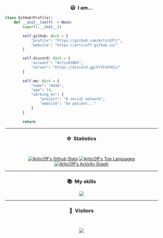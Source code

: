 ### <p align="center">😃 &nbsp;I am...</p>

```py
class GitHub(Profile):
    def __init__(self) -> None:
        super().__init__()
        
        self.github: dict = {
            "profile": "https://github.com/ArticOff/",
            "website": "https://articoff.github.io/"
        }

        self.discord: dict = {
            "account": "Artic#3065",
            "server": "https://discord.gg/h7YFnP45jv"
        }
        
        self.me: dict = {
            "name": "Adam",
            "age": 14,
            "working_on": {
                "project": "A social network",
                "website": "be patient..."
            }
        }
        
        return
```

---

### <p align="center">⚙️ &nbsp;Statistics</p>
<br>
<p align="center">
<a href="https://github.com/ArticOff"><img alt="ArticOff's Github Stats" src="https://github-readme-stats.vercel.app/api?username=ArticOff&show_icons=true&count_private=true&theme=react&hide_border=true&bg_color=0D1117" /></a>
  <a href="https://github.com/ArticOff"><img alt="ArticOff's Top Languages" src="https://github-readme-stats.vercel.app/api/top-langs/?username=ArticOff&langs_count=8&count_private=true&layout=compact&theme=react&hide_border=true&bg_color=0D1117" /></a>
<a href="https://github.com/ArticOff"><img alt="ArticOff's Activity Graph" src="https://activity-graph.herokuapp.com/graph?username=ArticOff&bg_color=0D1117&color=5BCDEC&line=5BCDEC&point=FFFFFF&hide_border=true" /></a>
  
</p>

---

### <p align="center">📚 &nbsp;My skills</p>

<p align="center">
    <a href="https://skillicons.dev">
        <img src="https://skillicons.dev/icons?i=ts,js,html,css,express,py,github,git,c,cs,cpp,vscode,nodejs,blender,discord,bots,dotnet,lua,md,netlify,regex,stackoverflow,twitter,visualstudio,workers,powershell,bash,heroku,linux,instagram,replit,tailwind,&perline=12" />
    </a>
</p>

---

### <p align="center">👀 &nbsp;Visitors</p>
<br>
<p align="center">
  <img src="https://profile-counter.glitch.me/ArticOff/count.svg" />
</p>
